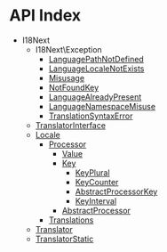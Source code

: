 API Index
=========

* I18Next
    * I18Next\Exception
        * [LanguagePathNotDefined](I18Next-Exception-LanguagePathNotDefined.md)
        * [LanguageLocaleNotExists](I18Next-Exception-LanguageLocaleNotExists.md)
        * [Misusage](I18Next-Exception-Misusage.md)
        * [NotFoundKey](I18Next-Exception-NotFoundKey.md)
        * [LanguageAlreadyPresent](I18Next-Exception-LanguageAlreadyPresent.md)
        * [LanguageNamespaceMisuse](I18Next-Exception-LanguageNamespaceMisuse.md)
        * [TranslationSyntaxError](I18Next-Exception-TranslationSyntaxError.md)
    * [TranslatorInterface](I18Next-TranslatorInterface.md)
    * [Locale](I18Next-Locale.md)
        * [Processor](I18Next-Locale-Processor.md)
            * [Value](I18Next-Locale-Processor-Value.md)
            * [Key](I18Next-Locale-Processor-Key.md)
                * [KeyPlural](I18Next-Locale-Processor-Key-KeyPlural.md)
                * [KeyCounter](I18Next-Locale-Processor-Key-KeyCounter.md)
                * [AbstractProcessorKey](I18Next-Locale-Processor-Key-AbstractProcessorKey.md)
                * [KeyInterval](I18Next-Locale-Processor-Key-KeyInterval.md)
            * [AbstractProcessor](I18Next-Locale-Processor-AbstractProcessor.md)
        * [Translations](I18Next-Locale-Translations.md)
    * [Translator](I18Next-Translator.md)
    * [TranslatorStatic](I18Next-TranslatorStatic.md)

